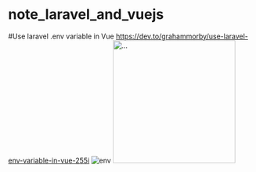 # note_laravel_and_vuejs
#Use laravel .env variable in Vue
  https://dev.to/grahammorby/use-laravel-env-variable-in-vue-255i
![env](https://user-images.githubusercontent.com/76818598/172090074-2e529271-647b-433b-a90e-619197911185.PNG)
<img src="https://user-images.githubusercontent.com/76818598/172090074-2e529271-647b-433b-a90e-619197911185.PNG" alt="..." width="250" />
